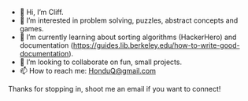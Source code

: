 - 👋 Hi, I’m Cliff.
- 👀 I’m interested in problem solving, puzzles, abstract concepts and games.
- 🌱 I’m currently learning about sorting algorithms (HackerHero) and documentation (https://guides.lib.berkeley.edu/how-to-write-good-documentation).
- 💞️ I’m looking to collaborate on fun, small projects.
- 📫 How to reach me: HonduQ@gmail.com

Thanks for stopping in, shoot me an email if you want to connect! 

<!---
HonduQ/HonduQ is a ✨ special ✨ repository because its `README.md` (this file) appears on your GitHub profile.
You can click the Preview link to take a look at your changes.
--->
